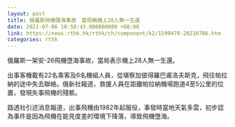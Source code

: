 ```yaml
---
layout: post
title: 俄羅斯飛機墮海事故　當局稱機上28人無一生還
date: 2021-07-06 18:50:43.000000000 +08:00
link: https://news.rthk.hk/rthk/ch/component/k2/1599479-20210706.htm
categories: rthk
---
```


俄羅斯一架安-26飛機墮海事故，當局表示機上28人無一生還。

出事客機載有22名乘客及6名機組人員，從堪察加彼得羅巴甫洛夫斯克，飛往帕拉納的途中失去聯絡。俄新社報道，救援人員在距離帕拉納機場跑道4至5公里的位置，發現失事飛機的殘骸。

路透社引述消息報道，出事飛機由1982年起服役，事發時當地天氣多雲，初步認為事件是因為飛機在能見度差的環境下降落，導致飛機墮海。
